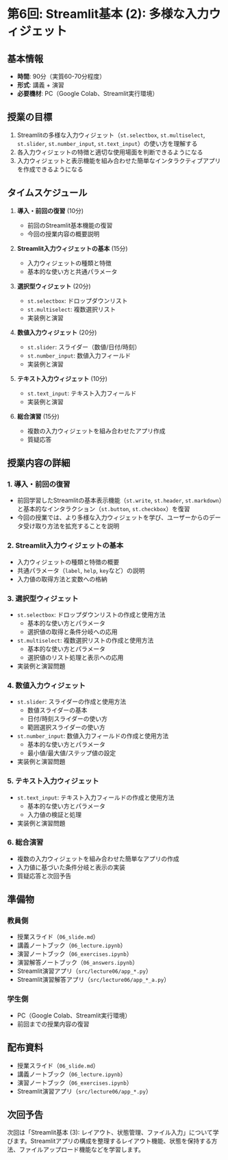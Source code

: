 # 第6回: Streamlit基本 (2): 多様な入力ウィジェット

## 基本情報
- **時間**: 90分（実質60-70分程度）
- **形式**: 講義 + 演習
- **必要機材**: PC（Google Colab、Streamlit実行環境）

## 授業の目標
1. Streamlitの多様な入力ウィジェット（`st.selectbox`, `st.multiselect`, `st.slider`, `st.number_input`, `st.text_input`）の使い方を理解する
2. 各入力ウィジェットの特徴と適切な使用場面を判断できるようになる
3. 入力ウィジェットと表示機能を組み合わせた簡単なインタラクティブアプリを作成できるようになる

## タイムスケジュール
1. **導入・前回の復習** (10分)
   - 前回のStreamlit基本機能の復習
   - 今回の授業内容の概要説明

2. **Streamlit入力ウィジェットの基本** (15分)
   - 入力ウィジェットの種類と特徴
   - 基本的な使い方と共通パラメータ

3. **選択型ウィジェット** (20分)
   - `st.selectbox`: ドロップダウンリスト
   - `st.multiselect`: 複数選択リスト
   - 実装例と演習

4. **数値入力ウィジェット** (20分)
   - `st.slider`: スライダー（数値/日付/時刻）
   - `st.number_input`: 数値入力フィールド
   - 実装例と演習

5. **テキスト入力ウィジェット** (10分)
   - `st.text_input`: テキスト入力フィールド
   - 実装例と演習

6. **総合演習** (15分)
   - 複数の入力ウィジェットを組み合わせたアプリ作成
   - 質疑応答

## 授業内容の詳細

### 1. 導入・前回の復習
- 前回学習したStreamlitの基本表示機能（`st.write`, `st.header`, `st.markdown`）と基本的なインタラクション（`st.button`, `st.checkbox`）を復習
- 今回の授業では、より多様な入力ウィジェットを学び、ユーザーからのデータ受け取り方法を拡充することを説明

### 2. Streamlit入力ウィジェットの基本
- 入力ウィジェットの種類と特徴の概要
- 共通パラメータ（`label`, `help`, `key`など）の説明
- 入力値の取得方法と変数への格納

### 3. 選択型ウィジェット
- `st.selectbox`: ドロップダウンリストの作成と使用方法
  - 基本的な使い方とパラメータ
  - 選択値の取得と条件分岐への応用
- `st.multiselect`: 複数選択リストの作成と使用方法
  - 基本的な使い方とパラメータ
  - 選択値のリスト処理と表示への応用
- 実装例と演習問題

### 4. 数値入力ウィジェット
- `st.slider`: スライダーの作成と使用方法
  - 数値スライダーの基本
  - 日付/時刻スライダーの使い方
  - 範囲選択スライダーの使い方
- `st.number_input`: 数値入力フィールドの作成と使用方法
  - 基本的な使い方とパラメータ
  - 最小値/最大値/ステップ値の設定
- 実装例と演習問題

### 5. テキスト入力ウィジェット
- `st.text_input`: テキスト入力フィールドの作成と使用方法
  - 基本的な使い方とパラメータ
  - 入力値の検証と処理
- 実装例と演習問題

### 6. 総合演習
- 複数の入力ウィジェットを組み合わせた簡単なアプリの作成
- 入力値に基づいた条件分岐と表示の実装
- 質疑応答と次回予告

## 準備物
### 教員側
- 授業スライド（`06_slide.md`）
- 講義ノートブック（`06_lecture.ipynb`）
- 演習ノートブック（`06_exercises.ipynb`）
- 演習解答ノートブック（`06_answers.ipynb`）
- Streamlit演習アプリ（`src/lecture06/app_*.py`）
- Streamlit演習解答アプリ（`src/lecture06/app_*_a.py`）

### 学生側
- PC（Google Colab、Streamlit実行環境）
- 前回までの授業内容の復習

## 配布資料
- 授業スライド（`06_slide.md`）
- 講義ノートブック（`06_lecture.ipynb`）
- 演習ノートブック（`06_exercises.ipynb`）
- Streamlit演習アプリ（`src/lecture06/app_*.py`）

## 次回予告
次回は「Streamlit基本 (3): レイアウト、状態管理、ファイル入力」について学びます。Streamlitアプリの構成を整理するレイアウト機能、状態を保持する方法、ファイルアップロード機能などを学習します。 